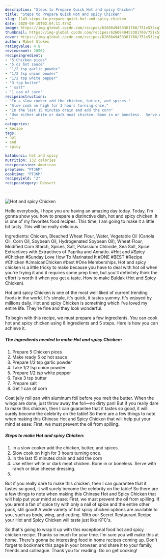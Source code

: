 ```yaml
---
description: "Steps to Prepare Quick Hot and spicy Chicken"
title: "Steps to Prepare Quick Hot and spicy Chicken"
slug: 1143-steps-to-prepare-quick-hot-and-spicy-chicken
date: 2020-08-10T02:04:11.474Z
image: https://img-global.cpcdn.com/recipes/6260849453301760/751x532cq70/hot-and-spicy-chicken-recipe-main-photo.jpg
thumbnail: https://img-global.cpcdn.com/recipes/6260849453301760/751x532cq70/hot-and-spicy-chicken-recipe-main-photo.jpg
cover: https://img-global.cpcdn.com/recipes/6260849453301760/751x532cq70/hot-and-spicy-chicken-recipe-main-photo.jpg
author: Mabel Stokes
ratingvalue: 4.8
reviewcount: 20562
recipeingredient:
- "5 Chicken pices"
- "5 oz hot sauce"
- "1/2 tsp garlic powder"
- "1/2 tsp onion powder"
- "1/2 tsp white pepper"
- "3 tsp butter"
- " salt"
- "1 can of corn"
recipeinstructions:
- "In a slow cooker add the chicken, butter, and spices."
- "Slow cook on high for 3 hours turning once."
- "In the last 15 minutes drain and add the corn"
- "Use either white or dark meat chicken. Bone in or boneless.  Serve with ranch or blue cheese dressing."
- ""
categories:
- Recipe
tags:
- hot
- and
- spicy

katakunci: hot and spicy 
nutrition: 132 calories
recipecuisine: American
preptime: "PT36M"
cooktime: "PT36M"
recipeyield: "2"
recipecategory: Dessert

---
```



![Hot and spicy Chicken](https://img-global.cpcdn.com/recipes/6260849453301760/751x532cq70/hot-and-spicy-chicken-recipe-main-photo.jpg)

Hello everybody, I hope you are having an amazing day today. Today, I'm gonna show you how to prepare a distinctive dish, hot and spicy chicken. It is one of my favorites food recipes. This time, I am going to make it a little bit tasty. This will be really delicious.

Ingredients: Chicken, Bleached Wheat Flour, Water, Vegetable Oil (Canola Oil, Corn Oil, Soybean Oil, Hydrogenated Soybean Oil), Wheat Flour, Modified Corn Starch, Spices, Salt, Potassium Chloride, Sea Salt, Spice Extractives with Extractives of Paprika and Annatto. #Hot and #Spicy #Chicken #Sunday Love How To Marinated It #ONE #BEST #Recipe #Chicken #JmaicanChicken #best #One Memberships. Hot and spicy chicken is a little tricky to make because you have to deal with hot oil when you&#39;re frying it and it requires some prep time, but you&#39;ll definitely think the effort is worth it when you get a taste. How to make Buldak (Hot and Spicy Chicken).

Hot and spicy Chicken is one of the most well liked of current trending foods in the world. It's simple, it's quick, it tastes yummy. It's enjoyed by millions daily. Hot and spicy Chicken is something which I've loved my entire life. They're fine and they look wonderful.


To begin with this recipe, we must prepare a few ingredients. You can cook hot and spicy chicken using 8 ingredients and 5 steps. Here is how you can achieve it.

<!--inarticleads1-->

##### The ingredients needed to make Hot and spicy Chicken:

1. Prepare 5 Chicken pices
1. Make ready 5 oz hot sauce
1. Prepare 1/2 tsp garlic powder
1. Take 1/2 tsp onion powder
1. Prepare 1/2 tsp white pepper
1. Take 3 tsp butter
1. Prepare  salt
1. Get 1 can of corn


Coat jelly roll pan with aluminum foil before you melt the butter. When the wings are done, just throw away the foil—no dirty pan! But if you really dare to make this chicken, then I can guarantee that it tastes so good, it will surely become the celebrity on the table! So there are a few things to note when making this Chinese Hot and Spicy Chicken that will help put your mind at ease: First, we must prevent the oil from spilling. 

<!--inarticleads2-->

##### Steps to make Hot and spicy Chicken:

1. In a slow cooker add the chicken, butter, and spices.
1. Slow cook on high for 3 hours turning once.
1. In the last 15 minutes drain and add the corn
1. Use either white or dark meat chicken. Bone in or boneless.  Serve with ranch or blue cheese dressing.
1. 


But if you really dare to make this chicken, then I can guarantee that it tastes so good, it will surely become the celebrity on the table! So there are a few things to note when making this Chinese Hot and Spicy Chicken that will help put your mind at ease: First, we must prevent the oil from spilling. If you arent a fan of spice try with only a nail of spice and the entire other pack, still good! A wide variety of hot spicy chicken options are available to you, such as body, wing, and cutting. With our Secret Restaurant Recipe your Hot and Spicy Chicken will taste just like KFC&#39;s. 

So that's going to wrap it up with this exceptional food hot and spicy chicken recipe. Thanks so much for your time. I'm sure you will make this at home. There's gonna be interesting food in home recipes coming up. Don't forget to bookmark this page in your browser, and share it to your family, friends and colleague. Thank you for reading. Go on get cooking!
